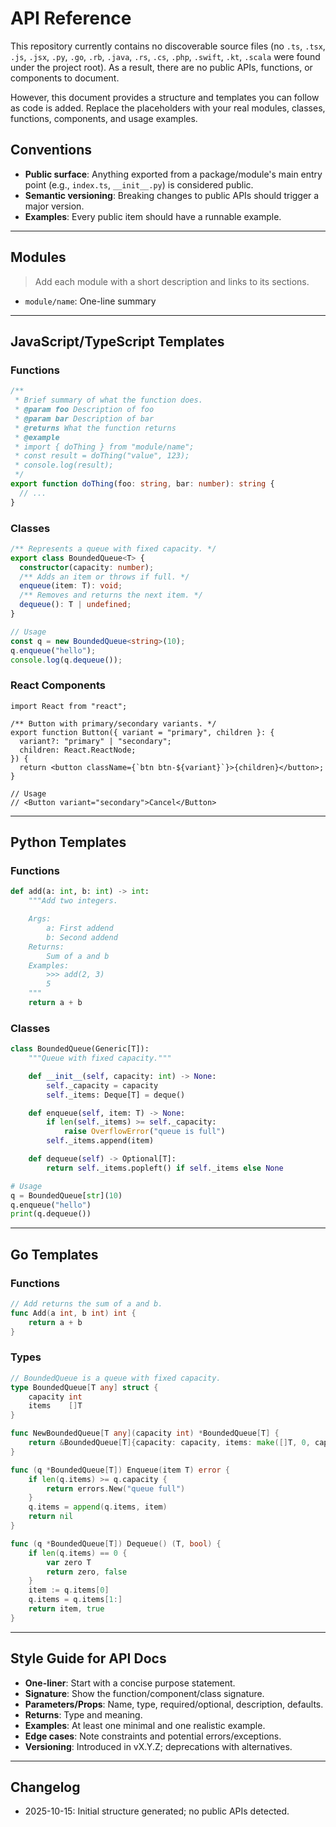 # API Reference

This repository currently contains no discoverable source files (no `.ts`, `.tsx`, `.js`, `.jsx`, `.py`, `.go`, `.rb`, `.java`, `.rs`, `.cs`, `.php`, `.swift`, `.kt`, `.scala` were found under the project root). As a result, there are no public APIs, functions, or components to document.

However, this document provides a structure and templates you can follow as code is added. Replace the placeholders with your real modules, classes, functions, components, and usage examples.

## Conventions
- **Public surface**: Anything exported from a package/module's main entry point (e.g., `index.ts`, `__init__.py`) is considered public.
- **Semantic versioning**: Breaking changes to public APIs should trigger a major version.
- **Examples**: Every public item should have a runnable example.

---

## Modules

> Add each module with a short description and links to its sections.

- `module/name`: One-line summary

---

## JavaScript/TypeScript Templates

### Functions
```ts
/**
 * Brief summary of what the function does.
 * @param foo Description of foo
 * @param bar Description of bar
 * @returns What the function returns
 * @example
 * import { doThing } from "module/name";
 * const result = doThing("value", 123);
 * console.log(result);
 */
export function doThing(foo: string, bar: number): string {
  // ...
}
```

### Classes
```ts
/** Represents a queue with fixed capacity. */
export class BoundedQueue<T> {
  constructor(capacity: number);
  /** Adds an item or throws if full. */
  enqueue(item: T): void;
  /** Removes and returns the next item. */
  dequeue(): T | undefined;
}

// Usage
const q = new BoundedQueue<string>(10);
q.enqueue("hello");
console.log(q.dequeue());
```

### React Components
```tsx
import React from "react";

/** Button with primary/secondary variants. */
export function Button({ variant = "primary", children }: {
  variant?: "primary" | "secondary";
  children: React.ReactNode;
}) {
  return <button className={`btn btn-${variant}`}>{children}</button>;
}

// Usage
// <Button variant="secondary">Cancel</Button>
```

---

## Python Templates

### Functions
```python
def add(a: int, b: int) -> int:
    """Add two integers.

    Args:
        a: First addend
        b: Second addend
    Returns:
        Sum of a and b
    Examples:
        >>> add(2, 3)
        5
    """
    return a + b
```

### Classes
```python
class BoundedQueue(Generic[T]):
    """Queue with fixed capacity."""

    def __init__(self, capacity: int) -> None:
        self._capacity = capacity
        self._items: Deque[T] = deque()

    def enqueue(self, item: T) -> None:
        if len(self._items) >= self._capacity:
            raise OverflowError("queue is full")
        self._items.append(item)

    def dequeue(self) -> Optional[T]:
        return self._items.popleft() if self._items else None

# Usage
q = BoundedQueue[str](10)
q.enqueue("hello")
print(q.dequeue())
```

---

## Go Templates

### Functions
```go
// Add returns the sum of a and b.
func Add(a int, b int) int {
    return a + b
}
```

### Types
```go
// BoundedQueue is a queue with fixed capacity.
type BoundedQueue[T any] struct {
    capacity int
    items    []T
}

func NewBoundedQueue[T any](capacity int) *BoundedQueue[T] {
    return &BoundedQueue[T]{capacity: capacity, items: make([]T, 0, capacity)}
}

func (q *BoundedQueue[T]) Enqueue(item T) error {
    if len(q.items) >= q.capacity {
        return errors.New("queue full")
    }
    q.items = append(q.items, item)
    return nil
}

func (q *BoundedQueue[T]) Dequeue() (T, bool) {
    if len(q.items) == 0 {
        var zero T
        return zero, false
    }
    item := q.items[0]
    q.items = q.items[1:]
    return item, true
}
```

---

## Style Guide for API Docs
- **One-liner**: Start with a concise purpose statement.
- **Signature**: Show the function/component/class signature.
- **Parameters/Props**: Name, type, required/optional, description, defaults.
- **Returns**: Type and meaning.
- **Examples**: At least one minimal and one realistic example.
- **Edge cases**: Note constraints and potential errors/exceptions.
- **Versioning**: Introduced in vX.Y.Z; deprecations with alternatives.

---

## Changelog
- 2025-10-15: Initial structure generated; no public APIs detected.
